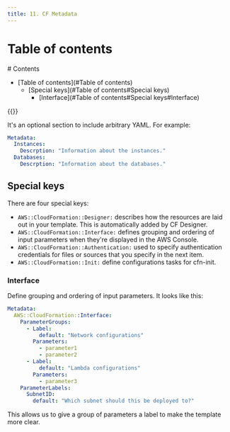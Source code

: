 ```yaml
---
title: 11. CF Metadata
---
```


# Table of contents
<div class='hidden'>
# Contents

- [Table of contents](#Table of contents)
  - [Special keys](#Table of contents#Special keys)
    - [Interface](#Table of contents#Special keys#Interface)

</div>
{{<toc>}}

It's an optional section to include arbitrary YAML. For example:

```YAML
Metadata:
  Instances:
    Descrption: "Information about the instances."
  Databases:
    Descrption: "Information about the databases."
```

## Special keys

There are four special keys:

- `AWS::CloudFormation::Designer:` describes how the resources are laid out in
  your template. This is automatically added by CF Designer.
- `AWS::CloudFormation::Interface:` defines grouping and ordering of input
  parameters when they're displayed in the AWS Console.
- `AWS::CloudFormation::Authentication:` used to specify authentication
  credentials for files or sources that you specify in the next item.
- `AWS::CloudFormation::Init:` define configurations tasks for cfn-init.  
  
### Interface

Define grouping and ordering of input parameters. It looks like this:

```YAML
Metadata:
  AWS::CloudFormation::Interface:
    ParameterGroups:
      - Label:
          default: "Network configurations"
        Parameters:
          - parameter1
          - parameter2
      - Label:
          default: "Lambda configurations"
        Parameters:
          - parameter3
    ParameterLabels:
      SubnetID:
        default: "Which subnet should this be deployed to?"
```

This allows us to give a group of parameters a label to make the template more
clear. 
